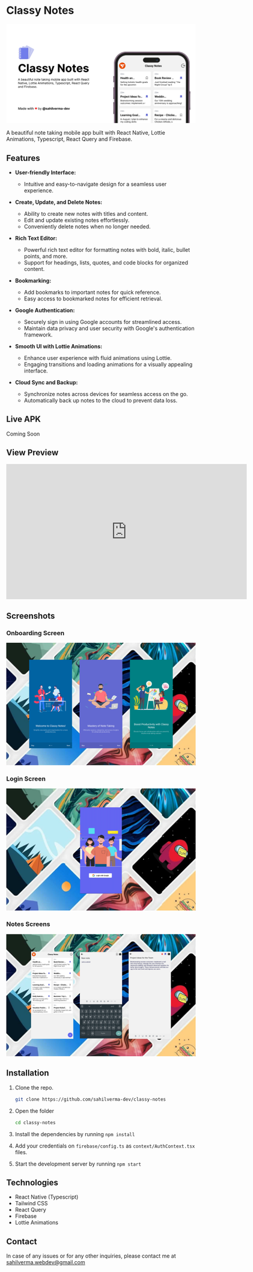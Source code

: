 # Classy Notes

![Classy Notes](/screenshots/poster.png)

A beautiful note taking mobile app built with React Native, Lottie Animations, Typescript, React Query and Firebase.

## Features

- **User-friendly Interface:**

  - Intuitive and easy-to-navigate design for a seamless user experience.

- **Create, Update, and Delete Notes:**

  - Ability to create new notes with titles and content.
  - Edit and update existing notes effortlessly.
  - Conveniently delete notes when no longer needed.

- **Rich Text Editor:**

  - Powerful rich text editor for formatting notes with bold, italic, bullet points, and more.
  - Support for headings, lists, quotes, and code blocks for organized content.

- **Bookmarking:**

  - Add bookmarks to important notes for quick reference.
  - Easy access to bookmarked notes for efficient retrieval.

- **Google Authentication:**

  - Securely sign in using Google accounts for streamlined access.
  - Maintain data privacy and user security with Google's authentication framework.

- **Smooth UI with Lottie Animations:**

  - Enhance user experience with fluid animations using Lottie.
  - Engaging transitions and loading animations for a visually appealing interface.

- **Cloud Sync and Backup:**
  - Synchronize notes across devices for seamless access on the go.
  - Automatically back up notes to the cloud to prevent data loss.

## Live APK

Coming Soon

<!-- [Download](./download.apk) -->

## View Preview

<iframe
    width="640"
    height="360"
    src="https://www.youtube.com/embed/ldbconEZ040"
    frameborder="0"
    allow="autoplay; encrypted-media"
    allowfullscreen
>
</iframe>

## Screenshots

### Onboarding Screen

![Splash Screen](./screenshots/onboarding.png)

### Login Screen

![Login](./screenshots/login.png)

### Notes Screens

![Home](./screenshots/notes.png)

## Installation

1. Clone the repo.
   ```bash
   git clone https://github.com/sahilverma-dev/classy-notes
   ```
2. Open the folder

   ```bash
   cd classy-notes
   ```

3. Install the dependencies by running `npm install`
4. Add your credentials on `firebase/config.ts` as `context/AuthContext.tsx` files.
5. Start the development server by running `npm start`

## Technologies

- React Native (Typescript)
- Tailwind CSS
- React Query
- Firebase
- Lottie Animations

## Contact

In case of any issues or for any other inquiries, please contact me at sahilverma.webdev@gmail.com

